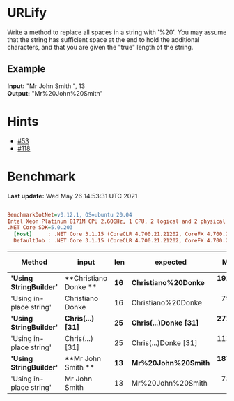 ﻿# URLify
Write a method to replace all spaces in a string with '%20'. You may assume that the string 
has sufficient space at the end to hold the additional characters, and that you are given the "true" 
length of the string. 

## Example
**Input:**  "Mr John Smith    ", 13  
**Output:** "Mr%20John%20Smith"


# Hints
- [#53](../../../hints.md#53)
- [#118](../../../hints.md#118)


# Benchmark

**Last update:** Wed May 26 14:53:31 UTC 2021

``` ini

BenchmarkDotNet=v0.12.1, OS=ubuntu 20.04
Intel Xeon Platinum 8171M CPU 2.60GHz, 1 CPU, 2 logical and 2 physical cores
.NET Core SDK=5.0.203
  [Host]     : .NET Core 3.1.15 (CoreCLR 4.700.21.21202, CoreFX 4.700.21.21402), X64 RyuJIT
  DefaultJob : .NET Core 3.1.15 (CoreCLR 4.700.21.21202, CoreFX 4.700.21.21402), X64 RyuJIT


```
|                  Method |                input | len |             expected |      Mean |    Error |   StdDev |  Gen 0 | Gen 1 | Gen 2 | Allocated |
|------------------------ |--------------------- |---- |--------------------- |----------:|---------:|---------:|-------:|------:|------:|----------:|
|   **&#39;Using StringBuilder&#39;** |   **Christiano Donke  ** |  **16** |   **Christiano%20Donke** | **191.21 ns** | **2.789 ns** | **2.608 ns** | **0.0145** |     **-** |     **-** |     **272 B** |
| &#39;Using in-place string&#39; |   Christiano Donke   |  16 |   Christiano%20Donke |  79.12 ns | 1.450 ns | 1.356 ns | 0.0068 |     - |     - |     128 B |
|   **&#39;Using StringBuilder&#39;** | **Chris(...)      [31]** |  **25** | **Chris(...)Donke [31]** | **271.28 ns** | **1.851 ns** | **1.546 ns** | **0.0157** |     **-** |     **-** |     **296 B** |
| &#39;Using in-place string&#39; | Chris(...)      [31] |  25 | Chris(...)Donke [31] | 113.82 ns | 1.854 ns | 1.734 ns | 0.0093 |     - |     - |     176 B |
|   **&#39;Using StringBuilder&#39;** |    **Mr John Smith    ** |  **13** |    **Mr%20John%20Smith** | **187.92 ns** | **1.578 ns** | **1.476 ns** | **0.0141** |     **-** |     **-** |     **264 B** |
| &#39;Using in-place string&#39; |    Mr John Smith     |  13 |    Mr%20John%20Smith |  73.27 ns | 0.988 ns | 0.924 ns | 0.0063 |     - |     - |     120 B |
